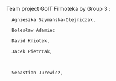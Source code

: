 Team project GoIT Filmoteka by Group 3 :

      Agnieszka Szymańska-Olejniczak,
 
      Bolesław Adamiec
 
      David Kniotek,
 
      Jacek Pietrzak,
  
      
  
      Sebastian Jurewicz,
  
      
